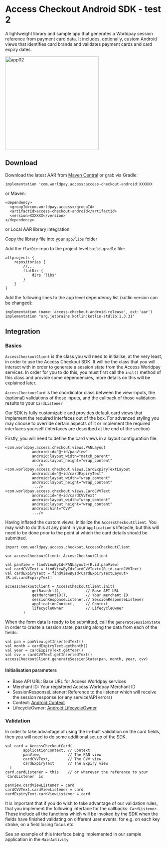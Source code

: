 # Access Checkout Android SDK - test 2


A lightweight library and sample app that generates a Worldpay session reference from payment card data.
It includes, optionally, custom Android views that identifies card brands and validates payment cards and card expiry dates.


<img width="300" alt="app02" src=https://github.com/com-worldpay-gateway/checkout-android/blob/master/images/sample.png>

## Download

Download the latest AAR from [Maven Central](https://search.maven.org/search?q=worldpay) or grab via Gradle:

`implementation 'com.worldpay.access:access-checkout-android:XXXXXX`


or Maven:

```
<dependency>
  <groupId>com.worldpay.access</groupId>
  <artifactId>access-checkout-android</artifactId>
  <version>XXXXXX</version>
</dependency>
```

or Local AAR library integration:

Copy the library file into your `app/libs` folder

Add the `flatDir` repo to the project level `build.gradle` file:
```
allprojects {
    repositories {
        //...
        flatDir {
            dirs 'libs'
        }
    }
}
```

Add the following lines to the app level dependency list (kotlin version can be changed):

``` 
implementation (name:'access-checkout-android-release', ext:'aar')
implementation "org.jetbrains.kotlin:kotlin-stdlib:1.3.31"
```


## Integration

### Basics


`AccessCheckoutClient` is the class you will need to initialise, at the very least, in order to use the Access Checkout SDK. It will be the class that you will interact with in order to generate a session state from
the Access Worldpay services. In order for you to do this, you must first call the `init()` method of this class and provide some dependencies, more details on this will be explained later.

`AccessCheckoutCard` is the coordinator class between the view inputs, the (optional) validations of those inputs, and the callback of those validation results to your `CardListener`

Our SDK is fully customizable and provides default card views that implement the required interfaces out of the box. For advanced styling you may choose to override certain aspects of it or implement the required interfaces yourself (interfaces are described at the end of the section)

Firstly, you will need to define the card views in a layout configuration file:
```
<com.worldpay.access.checkout.views.PANLayout
            android:id="@+id/panView"
            android:layout_width="match_parent"
            android:layout_height="wrap_content"
            .../>
<com.worldpay.access.checkout.views.CardExpiryTextLayout
            android:id="@+id/cardExpiryText"
            android:layout_width="wrap_content"
            android:layout_height="wrap_content"
            .../>
<com.worldpay.access.checkout.views.CardCVVText
            android:id="@+id/cardCVVText"
            android:layout_width="wrap_content"
            android:layout_height="wrap_content"
            android:hint="CVV"
            .../>
```


Having inflated the custom views, initialize the `AccessCheckoutClient`. You may wish to do this at any point in your `Application`'s lifecycle, but this will need to be done prior to the point at which the card details should be submitted.

```
import com.worldpay.access.checkout.AccessCheckoutClient

var accessCheckoutClient: AccessCheckoutClient

val panView = findViewById<PANLayout>(R.id.panView)
val cardCVVText = findViewById<CardCVVText>(R.id.cardCVVText)
val cardExpiryText = findViewById<CardExpiryTextLayout>(R.id.cardExpiryText)

accessCheckoutClient = AccessCheckoutClient.init(
            getBaseUrl(),           // Base API URL 
            getMerchantID(),        // Your merchant ID
            sessionResponseListener,// SessionResponseListener
            applicationContext,     // Context
            lifecycleOwner          // LifecycleOwner
        )
```

When the form data is ready to be submitted, call the `generateSessionState` in order to create a session state, passing along the data from each of the fields:

```
val pan = panView.getInsertedText()
val month = cardExpiryText.getMonth()
val year = cardExpiryText.getYear()
val cvv = cardCVVText.getInsertedText()
accessCheckoutClient.generateSessionState(pan, month, year, cvv)
```

#### Initialisation parameters
- Base API URL: Base URL for Access Worldpay services
- Merchant ID: Your registered Access Worldpay Merchant ID
- SessionResponseListener:  Reference to the listener which will receive the session response (or any service/API errors)
- Context:                  [Android Context](https://developer.android.com/reference/android/content/Context)
- LifecycleOwner:           [Android LifecycleOwner](https://developer.android.com/reference/android/arch/lifecycle/LifecycleOwner)


### Validation

In order to take advantage of using the in-built validation on the card fields, then you will need to do
some additional set up of the SDK. 

```
val card = AccessCheckoutCard(
        applicationContext, // Context
        panView,            // The PAN view
        cardCVVText,        // The CVV view
        cardExpiryText      // The Expiry view
  )
card.cardListener = this    // or wherever the reference to your `CardListener` is

panView.cardViewListener = card
cardCVVText.cardViewListener = card
cardExpiryText.cardViewListener = card
```

It is important that if you do wish to take advantage of our validation rules, that you implement the 
following interface for the callbacks: `CardListener`. These include all the functions which will be invoked
by the SDK when the fields have finished validating on different user events, for e.g. on each key stroke, on a field losing focus etc.

See an example of this interface being implemented in our sample application in the `MainActivity`
